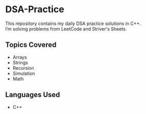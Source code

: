 # DSA-Practice

This repository contains my daily DSA practice solutions in C++.  
I’m solving problems from LeetCode and  Striver's Sheets.
## Topics Covered
- Arrays
- Strings
- Recursion
-  Simulation
-  Math
## Languages Used
- C++
